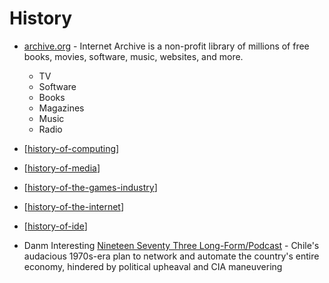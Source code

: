 History
=======

* [archive.org](https://archive.org/) - Internet Archive is a non-profit library of millions of free books, movies, software, music, websites, and more.
    * TV
    * Software
    * Books
    * Magazines
    * Music
    * Radio

* [[history-of-computing]]
* [[history-of-media]]
* [[history-of-the-games-industry]]
* [[history-of-the-internet]]
* [[history-of-ide]]


* Danm Interesting [Nineteen Seventy Three Long-Form/Podcast](https://www.damninteresting.com/nineteen-seventy-three/) - Chile's audacious 1970s-era plan to network and automate the country's entire economy, hindered by political upheaval and CIA maneuvering



[//begin]: # "Autogenerated link references for markdown compatibility"
[history-of-computing]: history-of-computing.md "History of Computing"
[history-of-media]: history-of-media.md "History of Media"
[history-of-the-games-industry]: history-of-the-games-industry.md "history-of-the-games-industry"
[history-of-the-internet]: history-of-the-internet.md "History of the Internet"
[history-of-ide]: history-of-ide.md "History of IDE"
[//end]: # "Autogenerated link references"
